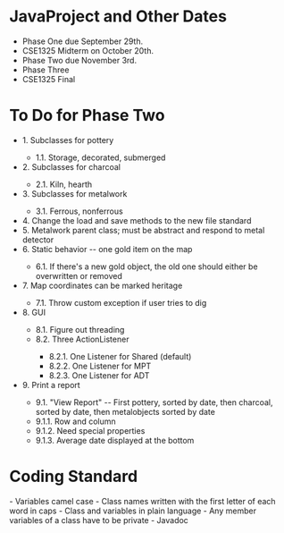 <h1>JavaProject and Other Dates</h1>

<ul>
<li>Phase One due September 29th.</li>
<li>CSE1325 Midterm on October 20th.</li>
<li>Phase Two due November 3rd.</li>
<li>Phase Three</li>
<li>CSE1325 Final</li>
</ul>


<h1>To Do for Phase Two</h1>
<ul>
<li>1. Subclasses for pottery </li>
  <ul>
  <li>1.1. Storage, decorated, submerged</li>
  </ul>
<li>2. Subclasses for charcoal</li>
  <ul>
  <li>2.1. Kiln, hearth</li>
  </ul>
<li>3. Subclasses for metalwork</li>
  <ul>
  <li>3.1. Ferrous, nonferrous</li>
  </ul>
<li>4. Change the load and save methods to the new file standard</li>
<li>5. Metalwork parent class; must be abstract and respond to metal detector</li>
<li>6. Static behavior -- one gold item on the map</li>
  <ul>
  <li>6.1. If there's a new gold object, the old one should either be overwritten or removed</li>
  </ul>
<li>7. Map coordinates can be marked heritage</li>
  <ul>
  <li>7.1. Throw custom exception if user tries to dig</li>
  </ul>
<li>8. GUI</li>
  <ul>
  <li>8.1. Figure out threading</li>
  <li>8.2. Three ActionListener</li>
    <ul>
    <li>8.2.1. One Listener for Shared (default)</li>
    <li>8.2.2. One Listener for MPT</li>
    <li>8.2.3. One Listener for ADT</li>
    </ul>
  </ul>
<li>9. Print a report</li>
  <ul>
  <li>9.1. "View Report" -- First pottery, sorted by date, then charcoal, sorted by date, then metalobjects sorted by date</li>
  <li>9.1.1. Row and column</li>
  <li>9.1.2. Need special properties</li>
  <li>9.1.3. Average date displayed at the bottom</li>
  </ul>
</ul>


<h1>Coding Standard</h1>
- Variables camel case
- Class names written with the first letter of each word in caps
- Class and variables in plain language
- Any member variables of a class have to be private
- Javadoc
